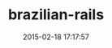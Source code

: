 ---
layout: post
title:  "brazilian-rails"
repo:   "tapajos/brazilian-rails"
date:   2015-02-18 17:17:57
gemurl: http://www.improveit.com.br/software_livre/brazilian_rails
---